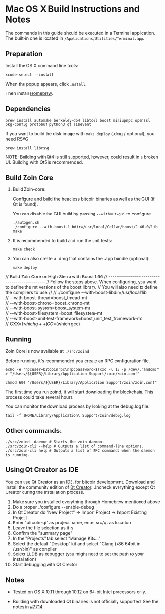 Mac OS X Build Instructions and Notes
====================================
The commands in this guide should be executed in a Terminal application.
The built-in one is located in `/Applications/Utilities/Terminal.app`.

Preparation
-----------
Install the OS X command line tools:

`xcode-select --install`

When the popup appears, click `Install`.

Then install [Homebrew](http://brew.sh).

Dependencies
----------------------

    brew install automake berkeley-db4 libtool boost miniupnpc openssl pkg-config protobuf python3 qt libevent

If you want to build the disk image with `make deploy` (.dmg / optional), you need RSVG

    brew install librsvg

NOTE: Building with Qt4 is still supported, however, could result in a broken UI. Building with Qt5 is recommended.

Build Zoin Core
------------------------
1.  Build Zoin-core:

    Configure and build the headless bitcoin binaries as well as the GUI (if Qt is found).

    You can disable the GUI build by passing `--without-gui` to configure.
        
        ./autogen.sh
        ./configure --with-boost-libdir=/usr/local/Cellar/boost/1.66.0/lib
        make

2.  It is recommended to build and run the unit tests:

        make check

3.  You can also create a .dmg that contains the .app bundle (optional):

        make deploy

// Build Zoin Core on High Sierra with Boost 1.66
// ----------------------------------------------
// Follow the steps above. When configuring, you want to define the mt versions of the boost library.
// You will also need to define the compilers to use:
//
//    ./configure --with-boost-libdir=/usr/local/lib \
//                --with-boost-thread=boost_thread-mt \
//                --with-boost-chrono=boost_chrono-mt \
//                --with-boost-system=boost_system-mt \
//                --with-boost-filesystem=boost_filesystem-mt \
//                --with-boost-unit-test-framework=boost_unit_test_framework-mt \
//                CXX=$(which g++) CC=$(which gcc)

Running
-------

Zoin Core is now available at `./src/zoind`

Before running, it's recommended you create an RPC configuration file.

    echo -e "rpcuser=bitcoinrpc\nrpcpassword=$(xxd -l 16 -p /dev/urandom)" > "/Users/${USER}/Library/Application Support/zoin/zoin.conf"

    chmod 600 "/Users/${USER}/Library/Application Support/zoin/zoin.conf"

The first time you run zoind, it will start downloading the blockchain. This process could take several hours.

You can monitor the download process by looking at the debug.log file:

    tail -f $HOME/Library/Application\ Support/zoin/debug.log

Other commands:
-------

    ./src/zoind -daemon # Starts the zoin daemon.
    ./src/zoin-cli --help # Outputs a list of command-line options.
    ./src/zoin-cli help # Outputs a list of RPC commands when the daemon is running.

Using Qt Creator as IDE
------------------------
You can use Qt Creator as an IDE, for bitcoin development.
Download and install the community edition of [Qt Creator](https://www.qt.io/download/).
Uncheck everything except Qt Creator during the installation process.

1. Make sure you installed everything through Homebrew mentioned above
2. Do a proper ./configure --enable-debug
3. In Qt Creator do "New Project" -> Import Project -> Import Existing Project
4. Enter "bitcoin-qt" as project name, enter src/qt as location
5. Leave the file selection as it is
6. Confirm the "summary page"
7. In the "Projects" tab select "Manage Kits..."
8. Select the default "Desktop" kit and select "Clang (x86 64bit in /usr/bin)" as compiler
9. Select LLDB as debugger (you might need to set the path to your installation)
10. Start debugging with Qt Creator

Notes
-----

* Tested on OS X 10.11 through 10.12 on 64-bit Intel processors only.

* Building with downloaded Qt binaries is not officially supported. See the notes in [#7714](https://github.com/bitcoin/bitcoin/issues/7714)
